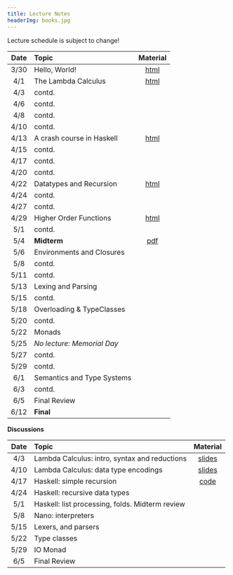 ```yaml
---
title: Lecture Notes
headerImg: books.jpg
---
```


Lecture schedule is subject to change!

| Date       | Topic                           | Material                  |
|:----------:|:--------------------------------|:-------------------------:|
| 3/30       | Hello, World!                   | [html][lec0]              |            
| 4/1        | The Lambda Calculus             | [html][lec1]              |
| 4/3        | contd.                          |                           |
| 4/6        | contd.                          |                           |
| 4/8        | contd.                          |                           |
| 4/10       | contd.                          |                           |
| 4/13       | A crash course in Haskell       | [html][lec2]              |
| 4/15       | contd.                          |                           |
| 4/17       | contd.                          |                           |
| 4/20       | contd.                          |                           |
| 4/22       | Datatypes and Recursion         | [html][lec3]              |
| 4/24       | contd.                          |                           |
| 4/27       | contd.                          |                           |
| 4/29       | Higher Order Functions          | [html][lec4]              |
| 5/1        | contd.                          |                           |
| 5/4        | **Midterm**                     | [pdf][midterm]            |
| 5/6        | Environments and Closures       |                           |
| 5/8        | contd.                          |                           |
| 5/11       | contd.                          |                           |
| 5/13       | Lexing and Parsing              |                           |
| 5/15       | contd.                          |                           |
| 5/18       | Overloading & TypeClasses       |                           |       
| 5/20       | contd.                          |                           |
| 5/22       | Monads                          |                           |
| 5/25       | *No lecture: Memorial Day*      |                           |
| 5/27       | contd.                          |                           |
| 5/29       | contd.                          |                           |
| 6/1        | Semantics and Type Systems      |                           |
| 6/3        | contd.                          |                           |
| 6/5        | Final Review                    |                           |
| 6/12       | **Final**                       |                           |


**Discussions**

| Date       | Topic                                           | Material                  |
|:----------:|:------------------------------------------------|:-------------------------:|
| 4/3        | Lambda Calculus: intro, syntax and reductions   | [slides][disc1]           |
| 4/10       | Lambda Calculus: data type encodings            | [slides][disc2]           |
| 4/17       | Haskell: simple recursion                       |  [code][disc3]            |
| 4/24       | Haskell: recursive data types                   |                           |
| 5/1        | Haskell: list processing, folds. Midterm review |                           |
| 5/8        | Nano: interpreters                              |                           |
| 5/15       | Lexers, and parsers                             |                           |
| 5/22       | Type classes                                    |                           |
| 5/29       | IO Monad                                        |                           |
| 6/5        | Final Review                                    |                           |


[lec0]: lectures/00-hello.html
[lec1]: lectures/01-lambda.html
[lec2]: lectures/02-haskell.html
[lec3]: lectures/03-datatypes.html
[lec4]: lectures/04-hof.html
[lec5]: lectures/05-closure.html
[lec6]: lectures/06-parsing.html
[lec7]: lectures/07-classes.html
[lec8]: lectures/08-monads.html
[lec9]: lectures/09-types.html
[soundness]: lectures/soundness.html

[midterm]: /static/raw/130-midterm-sp20.pdf

[disc1]: /static/raw/discussion4-3-20.pdf
[disc2]: /static/raw/20200410_Discussion_2.pdf
[disc3]: /static/raw/discussion_4_24.hs

[semantics]: /static/raw/semantics.pdf

[parsing]: https://github.com/cse130-sp18/arith
[elsa]: https://github.com/ucsd-progsys/elsa

[intro]: /static/raw/Intro.hs
[datatypes]: /static/raw/Datatypes.hs
[tail]: /static/raw/Tail.hs
[setReview]: /static/raw/set_review.lc
[HOReview]: /static/raw/HO_review.hs

[midterm]: /static/raw/130-midterm-wi19.pdf
[midterm-sol]: /static/raw/130-midterm-wi19-solution.pdf
[final-prep]: /static/raw/appendix.pdf
[final]: /static/raw/130-final-wi19.pdf
[final-sol]: /static/raw/130-final-wi19-solution.pdf
